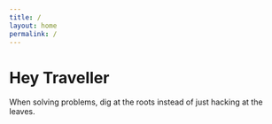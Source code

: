 ```yaml
---
title: /
layout: home
permalink: /
---
```


# Hey Traveller

When solving problems, dig at the roots instead of just hacking at the leaves.
